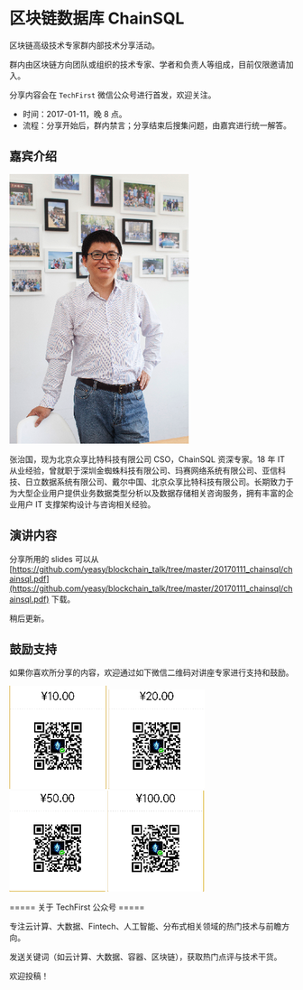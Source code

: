 # 区块链数据库 ChainSQL

区块链高级技术专家群内部技术分享活动。

群内由区块链方向团队或组织的技术专家、学者和负责人等组成，目前仅限邀请加入。

分享内容会在 `TechFirst` 微信公众号进行首发，欢迎关注。

* 时间：2017-01-11，晚 8 点。
* 流程：分享开始后，群内禁言；分享结束后搜集问题，由嘉宾进行统一解答。

## 嘉宾介绍

![Zhiguo Zhang](zzg.png)

张治国，现为北京众享比特科技有限公司 CSO，ChainSQL 资深专家。18 年 IT 从业经验，曾就职于深圳金蜘蛛科技有限公司、玛赛网络系统有限公司、亚信科技、日立数据系统有限公司、戴尔中国、北京众享比特科技有限公司。长期致力于为大型企业用户提供业务数据类型分析以及数据存储相关咨询服务，拥有丰富的企业用户 IT 支撑架构设计与咨询相关经验。

## 演讲内容

分享所用的 slides 可以从 [https://github.com/yeasy/blockchain_talk/tree/master/20170111_chainsql/chainsql.pdf](https://github.com/yeasy/blockchain_talk/tree/master/20170111_chainsql/chainsql.pdf) 下载。

稍后更新。

## 鼓励支持
如果你喜欢所分享的内容，欢迎通过如下微信二维码对讲座专家进行支持和鼓励。

![10](10.png)
![20](20.png)
![50](50.png)
![100](100.png)


===== 关于 TechFirst 公众号 =====

专注云计算、大数据、Fintech、人工智能、分布式相关领域的热门技术与前瞻方向。

发送关键词（如云计算、大数据、容器、区块链），获取热门点评与技术干货。

欢迎投稿！
